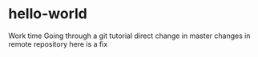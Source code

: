 # hello-world
Work time
Going through a git tutorial
direct change in master
changes in remote repository
here is a fix
